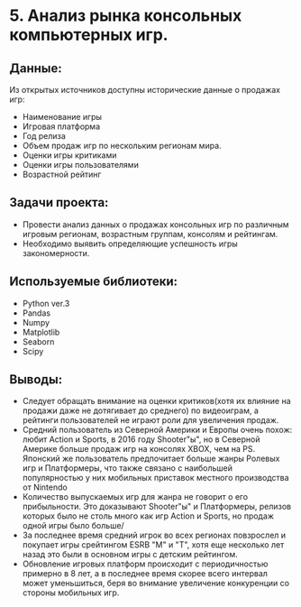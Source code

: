 # 5. Анализ рынка консольных компьютерных игр.

## Данные:
Из открытых источников доступны исторические данные о продажах игр:

 - Наименование игры
 - Игровая платформа
 - Год релиза
 - Объем продаж игр по нескольким регионам мира.
 - Оценки игры критиками
 - Оценки игры пользователями
 - Возрастной рейтинг

## Задачи проекта:

 - Провести анализ данных о продажах консольных игр по различным игровым регионам, возрастным группам, консолям и рейтингам.
 - Необходимо выявить определяющие успешность игры закономерности.

## Используемые библиотеки:
 - Python ver.3
 - Pandas
 - Numpy
 - Matplotlib
 - Seaborn
 - Scipy


## Выводы:
 - Следует обращать внимание на оценки критиков(хотя их влияние на продажи даже не дотягивает до среднего) по видеоиграм, а рейтинги пользователей не играют роли для увеличения продаж.
 - Средний пользователь из Северной Америки и Европы очень похож: любит Action и Sports, в 2016 году Shooter"ы", но в Северной Америке больше продаж игр на консолях XBOX, чем на PS. Японский же пользователь предпочитает больше жанры Ролевых игр и Платформеры, что также связано с наибольшей популярностью у них мобильных приставок местного производства от Nintendo 
 - Количество выпускаемых игр для жанра не говорит о его прибыльности. Это доказывают Shooter"ы" и Платформеры, релизов которых было не столь много как игр Action и Sports, но продаж одной игры было больше/
 - За последнее время средний игрок во всех регионах повзрослел и покупает игры срейтингом ESRB "M" и "T", хотя еще несколько лет назад это были в основном игры с детским рейтингом.
 - Обновление игровых платформ происходит c периодичностью примерно в 8 лет, а в последнее время скорее всего интервал может уменьшиться, беря во внимание увеличение конкуренции со стороны мобильных игр.
